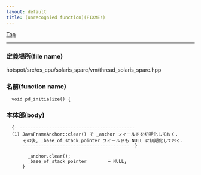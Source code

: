 ```yaml
---
layout: default
title: (unrecognied function)(FIXME!)
---
```

[Top](../index.html)

--- 
### 定義場所(file name)
hotspot/src/os_cpu/solaris_sparc/vm/thread_solaris_sparc.hpp

### 名前(function name)
```
  void pd_initialize() {
```

### 本体部(body)
```
  {- -------------------------------------------
  (1) JavaFrameAnchor::clear() で _anchor フィールドを初期化しておく.
      その後, _base_of_stack_pointer フィールドも NULL に初期化しておく.
      ---------------------------------------- -}

	    _anchor.clear();
	    _base_of_stack_pointer        = NULL;
	  }
	
```


